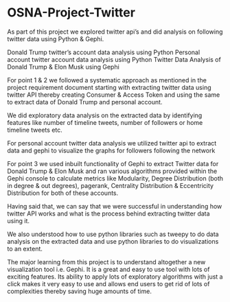 # OSNA-Project-Twitter

As part of this project we explored twitter api’s and did analysis on following twitter data using Python & Gephi.

Donald Trump twitter’s account data analysis using Python
Personal account twitter account data analysis using Python
Twitter Data Analysis of Donald Trump & Elon Musk using Gephi


For point 1 & 2 we followed a systematic approach as mentioned in the project requirement document starting with extracting twitter data using twitter API thereby creating Consumer & Access Token and using the same to extract data of Donald Trump and personal account.

We did exploratory data analysis on the extracted data by identifying features like number of timeline tweets, number of followers or home timeline tweets etc.

For personal account twitter data analysis we utilized twitter api to extract data and gephi to visualize the graphs for followers following the network


For point 3 we used inbuilt functionality of Gephi to extract Twitter data for Donald Trump & Elon Musk and ran various algorithms provided within the Gephi console to calculate metrics like Modularity, Degree Distribution (both in degree & out degrees), pagerank, Centrality Distribution & Eccentricity Distribution for both of these accounts.


Having said that, we can say that we were successful in understanding how twitter API works and what is the process behind extracting twitter data using it. 

We also understood how to use python libraries such as tweepy to do data analysis on the extracted data and use python libraries to do visualizations to an extent.

The major learning from this project is to understand altogether a new visualization tool i.e. Gephi. It is a great and easy to use tool with lots of exciting features. Its ability to apply lots of exploratory algorithms with just a click makes it very easy to use and allows end users to get rid of lots of complexities thereby saving huge amounts of time.
